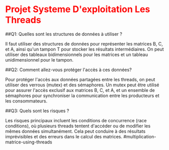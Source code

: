 
# <font color="red"> Projet **Systeme D'exploitation** Les Threads </font>

##Q1: Quelles sont les structures de données à utiliser ?

Il faut utiliser des structures de données pour représenter les matrices B, C, et A, 
ainsi qu'un tampon T pour stocker les résultats intermédiaires. 
On peut utiliser des tableaux bidimensionnels pour les matrices et un tableau unidimensionnel pour le tampon.

##Q2: Comment allez-vous protéger l'accès à ces données?

Pour protéger l'accès aux données partagées entre les threads, 
on peut utiliser des verrous (mutex) et des sémaphores.
 Un mutex peut être utilisé pour assurer l'accès exclusif aux matrices B, C, et A, 
et un ensemble de sémaphores pour synchroniser la communication entre les producteurs et les consommateurs.

##Q3: Quels sont les risques ?

Les risques principaux incluent les conditions de concurrence (race conditions), 
où plusieurs threads tentent d'accéder ou de modifier les mêmes données simultanément.
 Cela peut conduire à des résultats imprévisibles et des erreurs dans le calcul des matrices.
#multiplication-matrice-using-threads
